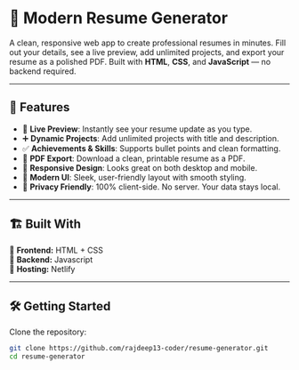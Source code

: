 # 📝 Modern Resume Generator

A clean, responsive web app to create professional resumes in minutes. Fill out your details, see a live preview, add unlimited projects, and export your resume as a polished PDF. Built with **HTML**, **CSS**, and **JavaScript** — no backend required.

---

## 🚀 Features

- 🔄 **Live Preview**: Instantly see your resume update as you type.
- ➕ **Dynamic Projects**: Add unlimited projects with title and description.
- ✅ **Achievements & Skills**: Supports bullet points and clean formatting.
- 📄 **PDF Export**: Download a clean, printable resume as a PDF.
- 📱 **Responsive Design**: Looks great on both desktop and mobile.
- 🧼 **Modern UI**: Sleek, user-friendly layout with smooth styling.
- 🔐 **Privacy Friendly**: 100% client-side. No server. Your data stays local.
---

## 🏗️ Built With  
🔹 **Frontend:** HTML + CSS   
🔹 **Backend:** Javascript  
🔹 **Hosting:** Netlify  

---
## 🛠️ Getting Started

Clone the repository:

```bash
git clone https://github.com/rajdeep13-coder/resume-generator.git
cd resume-generator
